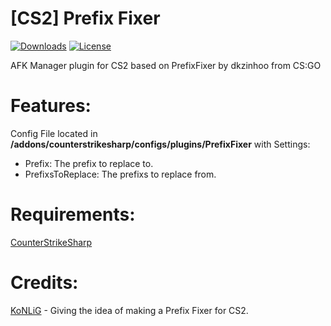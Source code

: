 # [CS2] Prefix Fixer
[![Downloads](https://img.shields.io/github/downloads/Ravid-A/CS2-PrefixFixer/total.svg)](https://github.com/Ravid-A/CS2-PrefixFixer/releases)
[![License](https://img.shields.io/github/license/Ravid-A/CS2-PrefixFixer.svg)](https://github.com/Ravid-A/CS2-PrefixFixer/blob/main/LICENSE)

AFK Manager plugin for CS2 based on PrefixFixer by dkzinhoo from CS:GO

# Features:
Config File located in **/addons/counterstrikesharp/configs/plugins/PrefixFixer** with Settings:
- Prefix: The prefix to replace to.
- PrefixsToReplace: The prefixs to replace from.

# Requirements:
[CounterStrikeSharp](https://github.com/roflmuffin/CounterStrikeSharp)

# Credits:
[KoNLiG](https://github.com/KoNLiG) - Giving the idea of making a Prefix Fixer for CS2.